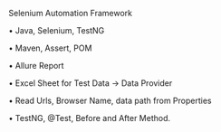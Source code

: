 Selenium Automation Framework

•	Java, Selenium, TestNG

•	Maven, Assert, POM

•	Allure Report

•	Excel Sheet for Test Data → Data Provider

•	Read Urls, Browser Name, data path from Properties

•	TestNG, @Test, Before and After Method.

